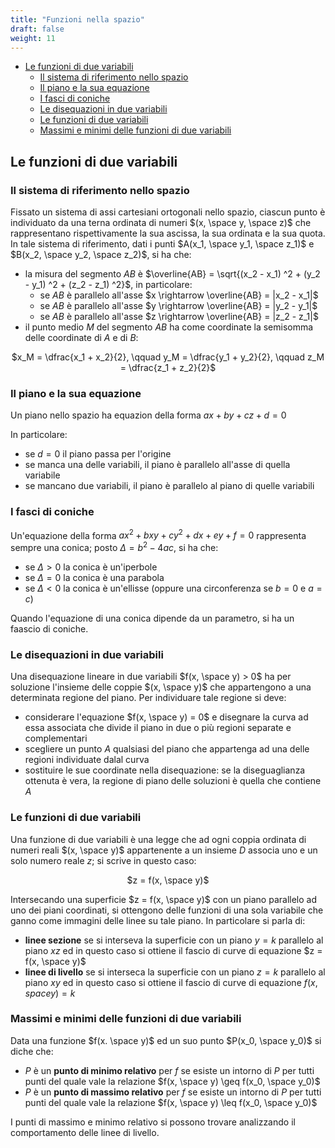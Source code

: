 ```yaml
---
title: "Funzioni nella spazio"
draft: false
weight: 11
---
```


<!-- script MathJax -->
<script type="text/javascript" src="https://cdnjs.cloudflare.com/ajax/libs/mathjax/2.7.1/MathJax.js?config=TeX-AMS-MML_HTMLorMML">
</script>
<script type="text/x-mathjax-config">
MathJax.Hub.Config({
  tex2jax: {
    inlineMath: [['$','$'], ['\\(','$']],
    displayMath: [['$$','$$'], ['\[','\]']],
    processEscapes: true,
    processEnvironments: true,
    skipTags: ['script', 'noscript', 'style', 'textarea', 'pre'],
    TeX: { equationNumbers: { autoNumber: "AMS" },
         extensions: ["AMSmath.js", "AMSsymbols.js"] }
  }
});
</script>
<!-- script JSXGraph -->
<script type="text/javascript" src="https://cdnjs.cloudflare.com/ajax/libs/jsxgraph/0.99.7/jsxgraphcore.js"></script>


- [Le funzioni di due variabili](#le-funzioni-di-due-variabili)
  - [Il sistema di riferimento nello spazio](#il-sistema-di-riferimento-nello-spazio)
  - [Il piano e la sua equazione](#il-piano-e-la-sua-equazione)
  - [I fasci di coniche](#i-fasci-di-coniche)
  - [Le disequazioni in due variabili](#le-disequazioni-in-due-variabili)
  - [Le funzioni di due variabili](#le-funzioni-di-due-variabili)
  - [Massimi e minimi delle funzioni di due variabili](#massimi-e-minimi-delle-funzioni-di-due-variabili)

## Le funzioni di due variabili
### Il sistema di riferimento nello spazio
Fissato un sistema di assi cartesiani ortogonali nello spazio, ciascun punto è individuato da una terna ordinata di numeri $(x, \space y, \space z)$ che rappresentano rispettivamente la sua ascissa, la sua ordinata e la sua quota. In tale sistema di riferimento, dati i punti $A(x_1, \space y_1, \space z_1)$ e $B(x_2, \space y_2, \space z_2)$, si ha che:
* la misura del segmento $AB$ è $\overline{AB} = \sqrt{(x_2 - x_1) ^2 + (y_2 - y_1) ^2 + (z_2 - z_1) ^2}$, in particolare:
    * se $AB$ è parallelo all'asse $x \rightarrow \overline{AB} = |x_2 - x_1|$
    * se $AB$ è parallelo all'asse $y \rightarrow \overline{AB} = |y_2 - y_1|$
    * se $AB$ è parallelo all'asse $z \rightarrow \overline{AB} = |z_2 - z_1|$
* il punto medio $M$ del segmento $AB$ ha come coordinate la semisomma delle coordinate di $A$ e di $B$:

<div align="center">
$x_M = \dfrac{x_1 + x_2}{2}, \qquad y_M = \dfrac{y_1 + y_2}{2}, \qquad z_M = \dfrac{z_1 + z_2}{2}$
</div>

### Il piano e la sua equazione
Un piano nello spazio ha equazion della forma $ax + by + cz + d = 0$

In particolare: 
* se $d = 0$ il piano passa per l'origine
* se manca una delle variabili, il piano è parallelo all'asse di quella variabile
* se mancano due variabili, il piano è parallelo al piano di quelle variabili

### I fasci di coniche
Un'equazione della forma $a x^2 + bxy + cy^2 + dx + ey + f = 0$ rappresenta sempre una conica; posto $\Delta = b^2 - 4ac$, si ha che:
* se $\Delta > 0$ la conica è un'iperbole
* se $\Delta = 0$ la conica è una parabola
* se $\Delta < 0$ la conica è un'ellisse (oppure una circonferenza se $b = 0$ e $a = c$)

Quando l'equazione di una conica dipende da un parametro, si ha un faascio di coniche.

### Le disequazioni in due variabili
Una disequazione lineare in due variabili $f(x, \space y) > 0$ ha per soluzione l'insieme delle coppie $(x, \space y)$ che appartengono a una determinata regione del piano. Per individuare tale regione si deve:
* considerare l'equazione $f(x, \space y) = 0$ e disegnare la curva ad essa associata che divide il piano in due o più regioni separate e complementari
* scegliere un punto $A$ qualsiasi del piano che appartenga ad una delle regioni individuate dalal curva
* sostituire le sue coordinate nella disequazione: se la diseguaglianza ottenuta è vera, la regione di piano delle soluzioni è quella che contiene $A$

### Le funzioni di due variabili
Una funzione di due variabili è una legge che ad ogni coppia ordinata di numeri reali $(x, \space y)$ appartenente a un insieme $D$ associa uno e un solo numero reale $z$; si scrive in questo caso:

<div align="center">
$z = f(x, \space y)$
</div>

Intersecando una superficie $z = f(x, \space y)$ con un piano parallelo ad uno dei piani coordinati, si ottengono delle funzioni di una sola variabile che ganno come immagini delle linee su tale piano. In particolare si parla di:
* **linee sezione** se si interseva la superficie con un piano $y = k$ parallelo al piano $xz$ ed in questo caso si ottiene il fascio di curve di equazione $z = f(x, \space y)$
* **linee di livello** se si interseca la superficie con un piano $z = k$ parallelo al piano $xy$ ed in questo caso si ottiene il fascio di curve di equazione $f(x, space y) = k$

### Massimi e minimi delle funzioni di due variabili
Data una funzione $f(x. \space y)$ ed un suo punto $P(x_0, \space y_0)$ si diche che:
* $P$ è un **punto di minimo relativo** per $f$ se esiste un intorno di $P$ per tutti punti del quale vale la relazione $f(x, \space y) \geq f(x_0, \space y_0)$
* $P$ è un **punto di massimo relativo** per $f$ se esiste un intorno di $P$ per tutti punti del quale vale la relazione $f(x, \space y) \leq f(x_0, \space y_0)$

I punti di massimo e minimo relativo si possono trovare analizzando il comportamento delle linee di livello.



